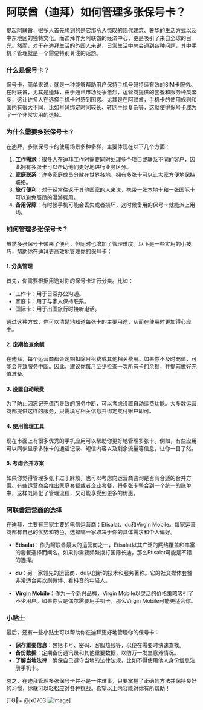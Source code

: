# 阿联酋（迪拜）如何管理多张保号卡？

提起阿联酋，很多人首先想到的是它那令人惊叹的现代建筑、奢华的生活方式以及中东地区的独特文化。而迪拜作为阿联酋的经济中心，更是吸引了来自全球的目光。然而，对于在迪拜生活的外国人来说，日常生活中总会遇到各种问题，其中手机卡管理就是一个需要特别关注的话题。

### 什么是保号卡？

保号卡，简单来说，就是一种能够帮助用户保持手机号码持续有效的SIM卡服务。在阿联酋，尤其是迪拜，由于通讯市场竞争激烈，运营商提供的套餐和服务种类繁多，这让许多人在选择手机卡时感到困惑。尤其是在阿联酋，手机卡的使用规则和国内有很大不同，比如号码绑定时间较长、转网手续复杂等，这就使得保号卡成为了一个非常实用的选择。

### 为什么需要多张保号卡？

在迪拜，多张保号卡的使用场景多种多样，主要体现在以下几个方面：

1. **工作需求**：很多人在迪拜工作时需要同时处理多个项目或联系不同的客户，因此拥有多张卡可以帮助他们更好地进行业务区分。
2. **家庭联系**：许多家庭成员分散在世界各地，拥有多张卡可以让大家方便地保持联络。
3. **旅行便利**：对于经常往返于其他国家的人来说，携带一张本地卡和一张国际卡可以避免高昂的漫游费用。
4. **备用保障**：有时候手机可能会丢失或者损坏，这时候备用的保号卡就能派上用场。

### 如何管理多张保号卡？

虽然多张保号卡带来了便利，但同时也增加了管理难度。以下是一些实用的小技巧，帮助你在迪拜更高效地管理你的保号卡：

#### 1. 分类管理
首先，你需要根据用途对你的保号卡进行分类。比如：
- 工作卡：用于日常办公沟通。
- 家庭卡：用于与家人保持联系。
- 国际卡：用于出国旅行时接听电话。

通过这种方式，你可以清楚地知道每张卡的主要用途，从而在使用时更加得心应手。

#### 2. 定期检查余额
在迪拜，每个运营商都会定期扣除月租费或其他相关费用。如果你不及时充值，可能会导致服务中断。因此，建议你每月至少检查一次所有卡的余额，并提前做好充值准备。

#### 3. 设置自动续费
为了防止因忘记充值而导致的服务中断，可以考虑设置自动续费功能。大多数运营商都提供这样的服务，只需填写相关信息并绑定支付账户即可。

#### 4. 使用管理工具
现在市面上有很多优秀的手机应用可以帮助你更好地管理多张卡。例如，有些应用可以同步显示多张卡的通话记录、短信内容以及剩余流量等信息，让你一目了然。

#### 5. 考虑合并方案
如果你觉得管理多张卡过于麻烦，也可以考虑向运营商咨询是否有合适的合并方案。有些运营商会推出家庭套餐或者企业套餐，将多张卡整合到一个统一的账单中，这样既简化了管理流程，又可能享受到更多的优惠。

### 阿联酋运营商的选择

在迪拜，主要有三家主要的电信运营商：Etisalat、du和Virgin Mobile。每家运营商都有自己的优势和特色，选择哪一家取决于你的具体需求和个人偏好。

- **Etisalat**：作为阿联酋最大的运营商之一，Etisalat以其广泛的网络覆盖和丰富的套餐选择而闻名。如果你需要频繁拨打国际长途，那么Etisalat可能是不错的选择。
  
- **du**：另一家领先的运营商，du以创新的技术和服务著称。它的社交媒体套餐非常适合喜欢刷微博、看抖音的年轻人。

- **Virgin Mobile**：作为一个新兴品牌，Virgin Mobile以灵活的价格策略吸引了不少用户。如果你只是偶尔需要用手机卡，那么Virgin Mobile可能更适合你。

### 小贴士

最后，还有一些小贴士可以帮助你在迪拜更好地管理你的保号卡：
- **保存重要信息**：包括卡号、密码、客服热线等，以便在需要时快速查找。
- **备份数据**：定期备份通讯录和其他重要数据，以防万一发生意外情况。
- **了解当地法律**：确保自己遵守当地的法律法规，比如不得使用他人身份信息注册手机卡。

总之，在迪拜管理多张保号卡并不是一件难事，只要掌握了正确的方法并保持良好的习惯，你就可以轻松应对各种挑战。希望以上内容能对你有所帮助！

[TG💪+ @jx0703 ![Image](https://github.com/user-attachments/assets/dbca1d08-cadb-493c-b0ec-ad6f7a83f270)]